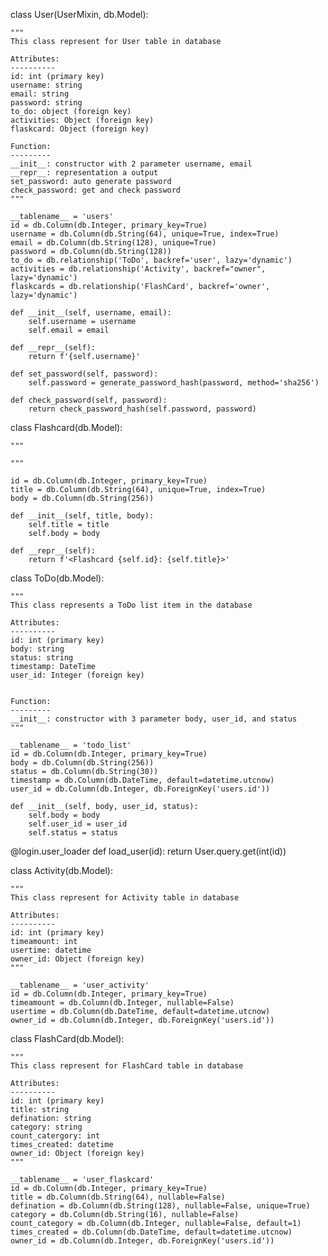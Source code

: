 class User(UserMixin, db.Model):

    """
    This class represent for User table in database
    
    Attributes:
    ----------
    id: int (primary key)
    username: string
    email: string
    password: string
    to_do: object (foreign key)
    activities: Object (foreign key)
    flaskcard: Object (foreign key)

    Function:
    ---------
    __init__: constructor with 2 parameter username, email
    __repr__: representation a output
    set_password: auto generate password
    check_password: get and check password
    """
    
    __tablename__ = 'users'
    id = db.Column(db.Integer, primary_key=True)
    username = db.Column(db.String(64), unique=True, index=True)
    email = db.Column(db.String(128), unique=True)
    password = db.Column(db.String(128))
    to_do = db.relationship('ToDo', backref='user', lazy='dynamic')
    activities = db.relationship('Activity', backref="owner", lazy='dynamic')
    flaskcards = db.relationship('FlashCard', backref='owner', lazy='dynamic')

    def __init__(self, username, email):
        self.username = username
        self.email = email

    def __repr__(self):
        return f'{self.username}'

    def set_password(self, password):
        self.password = generate_password_hash(password, method='sha256')

    def check_password(self, password):
        return check_password_hash(self.password, password)


class Flashcard(db.Model):

    """

    """

    id = db.Column(db.Integer, primary_key=True)
    title = db.Column(db.String(64), unique=True, index=True)
    body = db.Column(db.String(256))

    def __init__(self, title, body):
        self.title = title
        self.body = body

    def __repr__(self):
        return f'<Flashcard {self.id}: {self.title}>'


class ToDo(db.Model):

    """
    This class represents a ToDo list item in the database
    
    Attributes:
    ----------
    id: int (primary key)
    body: string 
    status: string
    timestamp: DateTime
    user_id: Integer (foreign key)
    

    Function:
    ---------
    __init__: constructor with 3 parameter body, user_id, and status 
    """

    __tablename__ = 'todo_list'
    id = db.Column(db.Integer, primary_key=True)
    body = db.Column(db.String(256))
    status = db.Column(db.String(30))
    timestamp = db.Column(db.DateTime, default=datetime.utcnow)
    user_id = db.Column(db.Integer, db.ForeignKey('users.id'))

    def __init__(self, body, user_id, status):
        self.body = body
        self.user_id = user_id
        self.status = status

@login.user_loader
def load_user(id):
    return User.query.get(int(id))


class Activity(db.Model):

    """
    This class represent for Activity table in database
    
    Attributes:
    ----------
    id: int (primary key)
    timeamount: int
    usertime: datetime
    owner_id: Object (foreign key)
    """

    __tablename__ = 'user_activity'
    id = db.Column(db.Integer, primary_key=True)
    timeamount = db.Column(db.Integer, nullable=False)
    usertime = db.Column(db.DateTime, default=datetime.utcnow)
    owner_id = db.Column(db.Integer, db.ForeignKey('users.id'))


class FlashCard(db.Model):

    """
    This class represent for FlashCard table in database
    
    Attributes:
    ----------
    id: int (primary key)
    title: string
    defination: string
    category: string
    count_catergory: int
    times_created: datetime
    owner_id: Object (foreign key)
    """

    __tablename__ = 'user_flaskcard'
    id = db.Column(db.Integer, primary_key=True)
    title = db.Column(db.String(64), nullable=False)
    defination = db.Column(db.String(128), nullable=False, unique=True)
    category = db.Column(db.String(16), nullable=False)
    count_category = db.Column(db.Integer, nullable=False, default=1)
    times_created = db.Column(db.DateTime, default=datetime.utcnow)
    owner_id = db.Column(db.Integer, db.ForeignKey('users.id'))
